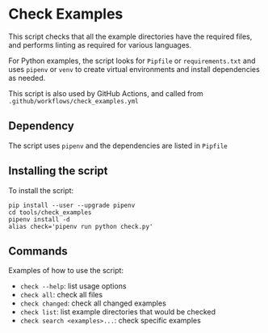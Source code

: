 # Check Examples
This script checks that all the example directories have the required files,
and performs linting as required for various languages.

For Python examples, the script looks for `Pipfile` or `requirements.txt`
and uses `pipenv` or `venv` to create virtual environments and install dependencies as needed.

This script is also used by GitHub Actions,
and called from `.github/workflows/check_examples.yml`

## Dependency
The script uses `pipenv` and the dependencies are listed in `Pipfile`

## Installing the script
To install the script:

    pip install --user --upgrade pipenv
    cd tools/check_examples
    pipenv install -d
    alias check='pipenv run python check.py'

## Commands
Examples of how to use the script:

- `check --help`: list usage options
- `check all`: check all files
- `check changed`: check all changed examples
- `check list`: list example directories that would be checked
- `check search <examples>...`: check specific examples
